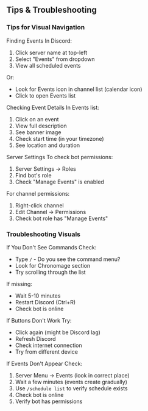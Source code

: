 ## Tips & Troubleshooting

### Tips for Visual Navigation

Finding Events
In Discord:
1. Click server name at top-left
2. Select "Events" from dropdown
3. View all scheduled events

Or:
- Look for Events icon in channel list (calendar icon)
- Click to open Events list

Checking Event Details
In Events list:
1. Click on an event
2. View full description
3. See banner image
4. Check start time (in your timezone)
5. See location and duration

Server Settings
To check bot permissions:
1. Server Settings → Roles
2. Find bot's role
3. Check "Manage Events" is enabled

For channel permissions:
1. Right-click channel
2. Edit Channel → Permissions
3. Check bot role has "Manage Events"

### Troubleshooting Visuals

If You Don't See Commands
Check:
- Type `/` - Do you see the command menu?
- Look for Chronomage section
- Try scrolling through the list

If missing:
- Wait 5-10 minutes
- Restart Discord (Ctrl+R)
- Check bot is online

If Buttons Don't Work
Try:
- Click again (might be Discord lag)
- Refresh Discord
- Check internet connection
- Try from different device

If Events Don't Appear
Check:
1. Server Menu → Events (look in correct place)
2. Wait a few minutes (events create gradually)
3. Use `/schedule list` to verify schedule exists
4. Check bot is online
5. Verify bot has permissions

